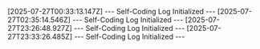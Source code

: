 [2025-07-27T00:33:13.147Z] --- Self-Coding Log Initialized ---
[2025-07-27T02:35:14.546Z] --- Self-Coding Log Initialized ---
[2025-07-27T23:26:48.927Z] --- Self-Coding Log Initialized ---
[2025-07-27T23:33:26.485Z] --- Self-Coding Log Initialized ---
